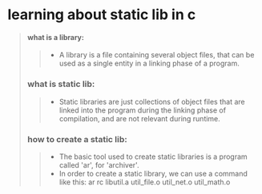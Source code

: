 # learning about static lib in c
> #### what is a library:
> 
>> - A library is a file containing several object files, that can be used as a single entity in a linking phase of a program.
> 
> ### what is static lib:
>> - Static libraries are just collections of object files that are linked into the program during the linking phase of compilation, and are not relevant during runtime.
> 
> ### how to create a static lib:
>> - The basic tool used to create static libraries is a program called 'ar', for 'archiver'.
>> - In order to create a static library, we can use a command like this:
    ar rc libutil.a util_file.o util_net.o util_math.o

